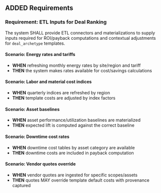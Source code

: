 ## ADDED Requirements

### Requirement: ETL Inputs for Deal Ranking
The system SHALL provide ETL connectors and materializations to supply inputs required for ROI/payback computations and contextual adjustments for `deal_archetype` templates.

#### Scenario: Energy rates and tariffs
- **WHEN** refreshing monthly energy rates by site/region and tariff
- **THEN** the system makes rates available for cost/savings calculations

#### Scenario: Labor and material cost indices
- **WHEN** quarterly indices are refreshed by region
- **THEN** template costs are adjusted by index factors

#### Scenario: Asset baselines
- **WHEN** asset performance/utilization baselines are materialized
- **THEN** expected lift is computed against the correct baseline

#### Scenario: Downtime cost rates
- **WHEN** downtime cost tables by asset category are available
- **THEN** downtime costs are included in payback computation

#### Scenario: Vendor quotes override
- **WHEN** vendor quotes are ingested for specific scopes/assets
- **THEN** quotes MAY override template default costs with provenance captured


